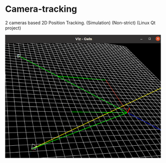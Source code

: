 # Camera-tracking

2 cameras based 2D Position Tracking. (Simulation) (Non-strict) (Linux Qt project)

<img src="Animation.gif" width="600" height="400"/>